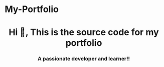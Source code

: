 # My-Portfolio
<h1 align="center">Hi 👋, This is the source code for my portfolio</h1>
<h3 align="center">A passionate developer and learner!!</h3>
